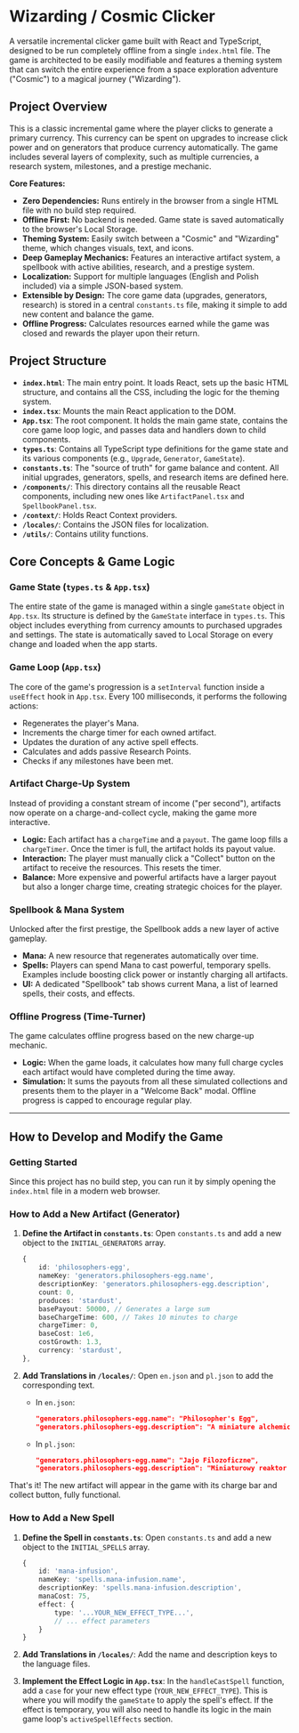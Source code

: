 # Wizarding / Cosmic Clicker

A versatile incremental clicker game built with React and TypeScript, designed to be run completely offline from a single `index.html` file. The game is architected to be easily modifiable and features a theming system that can switch the entire experience from a space exploration adventure ("Cosmic") to a magical journey ("Wizarding").

## Project Overview

This is a classic incremental game where the player clicks to generate a primary currency. This currency can be spent on upgrades to increase click power and on generators that produce currency automatically. The game includes several layers of complexity, such as multiple currencies, a research system, milestones, and a prestige mechanic.

**Core Features:**

*   **Zero Dependencies:** Runs entirely in the browser from a single HTML file with no build step required.
*   **Offline First:** No backend is needed. Game state is saved automatically to the browser's Local Storage.
*   **Theming System:** Easily switch between a "Cosmic" and "Wizarding" theme, which changes visuals, text, and icons.
*   **Deep Gameplay Mechanics:** Features an interactive artifact system, a spellbook with active abilities, research, and a prestige system.
*   **Localization:** Support for multiple languages (English and Polish included) via a simple JSON-based system.
*   **Extensible by Design:** The core game data (upgrades, generators, research) is stored in a central `constants.ts` file, making it simple to add new content and balance the game.
*   **Offline Progress:** Calculates resources earned while the game was closed and rewards the player upon their return.

## Project Structure

*   **`index.html`**: The main entry point. It loads React, sets up the basic HTML structure, and contains all the CSS, including the logic for the theming system.
*   **`index.tsx`**: Mounts the main React application to the DOM.
*   **`App.tsx`**: The root component. It holds the main game state, contains the core game loop logic, and passes data and handlers down to child components.
*   **`types.ts`**: Contains all TypeScript type definitions for the game state and its various components (e.g., `Upgrade`, `Generator`, `GameState`).
*   **`constants.ts`**: The "source of truth" for game balance and content. All initial upgrades, generators, spells, and research items are defined here.
*   **`/components/`**: This directory contains all the reusable React components, including new ones like `ArtifactPanel.tsx` and `SpellbookPanel.tsx`.
*   **`/context/`**: Holds React Context providers.
*   **`/locales/`**: Contains the JSON files for localization.
*   **`/utils/`**: Contains utility functions.

## Core Concepts & Game Logic

### Game State (`types.ts` & `App.tsx`)

The entire state of the game is managed within a single `gameState` object in `App.tsx`. Its structure is defined by the `GameState` interface in `types.ts`. This object includes everything from currency amounts to purchased upgrades and settings. The state is automatically saved to Local Storage on every change and loaded when the app starts.

### Game Loop (`App.tsx`)

The core of the game's progression is a `setInterval` function inside a `useEffect` hook in `App.tsx`. Every 100 milliseconds, it performs the following actions:
*   Regenerates the player's Mana.
*   Increments the charge timer for each owned artifact.
*   Updates the duration of any active spell effects.
*   Calculates and adds passive Research Points.
*   Checks if any milestones have been met.

### Artifact Charge-Up System

Instead of providing a constant stream of income ("per second"), artifacts now operate on a charge-and-collect cycle, making the game more interactive.
*   **Logic:** Each artifact has a `chargeTime` and a `payout`. The game loop fills a `chargeTimer`. Once the timer is full, the artifact holds its payout value.
*   **Interaction:** The player must manually click a "Collect" button on the artifact to receive the resources. This resets the timer.
*   **Balance:** More expensive and powerful artifacts have a larger payout but also a longer charge time, creating strategic choices for the player.

### Spellbook & Mana System

Unlocked after the first prestige, the Spellbook adds a new layer of active gameplay.
*   **Mana:** A new resource that regenerates automatically over time.
*   **Spells:** Players can spend Mana to cast powerful, temporary spells. Examples include boosting click power or instantly charging all artifacts.
*   **UI:** A dedicated "Spellbook" tab shows current Mana, a list of learned spells, their costs, and effects.

### Offline Progress (Time-Turner)

The game calculates offline progress based on the new charge-up mechanic.
*   **Logic:** When the game loads, it calculates how many full charge cycles each artifact would have completed during the time away.
*   **Simulation:** It sums the payouts from all these simulated collections and presents them to the player in a "Welcome Back" modal. Offline progress is capped to encourage regular play.

---

## How to Develop and Modify the Game

### Getting Started

Since this project has no build step, you can run it by simply opening the `index.html` file in a modern web browser.

### How to Add a New Artifact (Generator)

1.  **Define the Artifact in `constants.ts`**:
    Open `constants.ts` and add a new object to the `INITIAL_GENERATORS` array.

    ```typescript
    {
        id: 'philosophers-egg',
        nameKey: 'generators.philosophers-egg.name',
        descriptionKey: 'generators.philosophers-egg.description',
        count: 0,
        produces: 'stardust',
        basePayout: 50000, // Generates a large sum
        baseChargeTime: 600, // Takes 10 minutes to charge
        chargeTimer: 0,
        baseCost: 1e6,
        costGrowth: 1.3,
        currency: 'stardust',
    },
    ```

2.  **Add Translations in `/locales/`**:
    Open `en.json` and `pl.json` to add the corresponding text.

    *   In `en.json`:
        ```json
        "generators.philosophers-egg.name": "Philosopher's Egg",
        "generators.philosophers-egg.description": "A miniature alchemical reactor that transmutes air into gold.",
        ```
    *   In `pl.json`:
        ```json
        "generators.philosophers-egg.name": "Jajo Filozoficzne",
        "generators.philosophers-egg.description": "Miniaturowy reaktor alchemiczny, który przemienia powietrze w złoto.",
        ```

That's it! The new artifact will appear in the game with its charge bar and collect button, fully functional.

### How to Add a New Spell

1.  **Define the Spell in `constants.ts`**:
    Open `constants.ts` and add a new object to the `INITIAL_SPELLS` array.

    ```typescript
    {
        id: 'mana-infusion',
        nameKey: 'spells.mana-infusion.name',
        descriptionKey: 'spells.mana-infusion.description',
        manaCost: 75,
        effect: {
            type: '...YOUR_NEW_EFFECT_TYPE...',
            // ... effect parameters
        }
    }
    ```

2.  **Add Translations in `/locales/`**:
    Add the name and description keys to the language files.

3.  **Implement the Effect Logic in `App.tsx`**:
    In the `handleCastSpell` function, add a `case` for your new effect type (`YOUR_NEW_EFFECT_TYPE`). This is where you will modify the `gameState` to apply the spell's effect. If the effect is temporary, you will also need to handle its logic in the main game loop's `activeSpellEffects` section.
